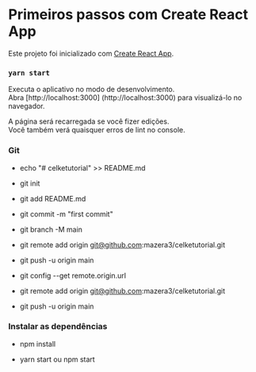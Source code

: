 # Primeiros passos com Create React App

Este projeto foi inicializado com [Create React App](https://github.com/facebook/create-react-app).

### `yarn start`

Executa o aplicativo no modo de desenvolvimento. \
Abra [http://localhost:3000] (http://localhost:3000) para visualizá-lo no navegador.

A página será recarregada se você fizer edições. \
Você também verá quaisquer erros de lint no console.

### Git

- echo "# celketutorial" >> README.md
- git init
- git add README.md
- git commit -m "first commit"
- git branch -M main
- git remote add origin git@github.com:mazera3/celketutorial.git
- git push -u origin main

- git config --get remote.origin.url
- git remote add origin git@github.com:mazera3/celketutorial.git
- git push -u origin main

### Instalar as dependências
- npm install

- yarn start ou npm start
